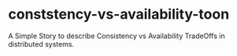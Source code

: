# conststency-vs-availability-toon
A Simple Story to describe Consistency vs Availability TradeOffs in distributed systems.

